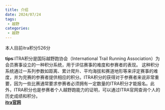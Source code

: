 ```yaml
---
title: 介绍
date: 2024/07/24
tags: 
 - 越野
categories:
 - 越野
---
```


本人目前itra积分526分

**tips**:ITRA积分是国际越野跑协会（International Trail Running Association）为会员赛事设立的一种积分系统，用于评估赛事的难度和参赛者的表现。 这种积分系统通过一系列参数如距离、累计爬升、平均海拔和赛道地形等来评定赛事的难度，并为完赛的参赛者提供相应的积分。ITRA积分的获得对于参赛者来说非常重要，因为一些比赛通常要求参赛者必须拥有一定数量的ITRA积分才能报名。此外，ITRA积分也是参赛者个人越野跑能力的证明，可以通过ITRA官网查询个人的历史成绩和积分。\
[**itra官网**](https://itra.run/)